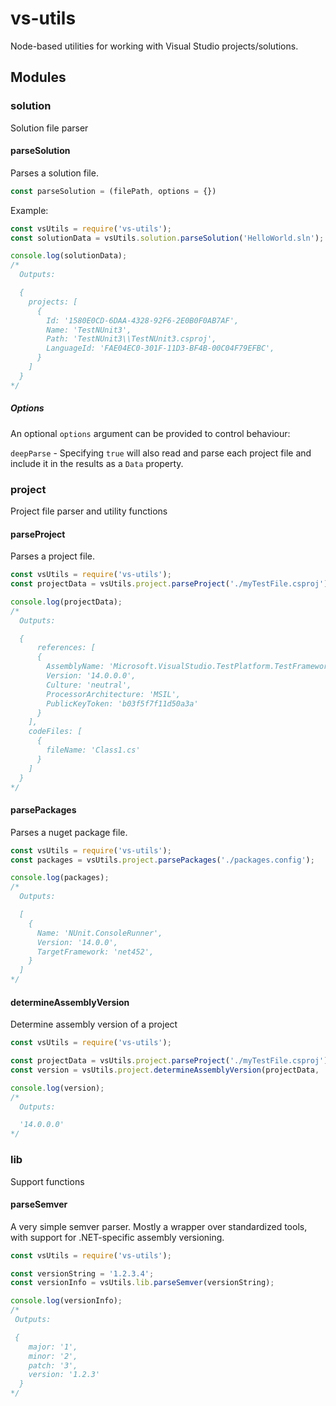 # vs-utils

Node-based utilities for working with Visual Studio projects/solutions.

## Modules

### solution
Solution file parser

#### parseSolution
Parses a solution file.

```js
const parseSolution = (filePath, options = {})
```

Example:
```js
const vsUtils = require('vs-utils');
const solutionData = vsUtils.solution.parseSolution('HelloWorld.sln');

console.log(solutionData);
/*
  Outputs:

  {
    projects: [
      {
        Id: '1580E0CD-6DAA-4328-92F6-2E0B0F0AB7AF',
        Name: 'TestNUnit3',
        Path: 'TestNUnit3\\TestNUnit3.csproj',
        LanguageId: 'FAE04EC0-301F-11D3-BF4B-00C04F79EFBC',
      }
    ]
  }
*/
``` 

##### Options
An optional `options` argument can be provided to control behaviour:

`deepParse` - Specifying `true` will also read and parse each project file and include it in the results as a `Data` property.

### project
Project file parser and utility functions

#### parseProject
Parses a project file.

```js
const vsUtils = require('vs-utils');
const projectData = vsUtils.project.parseProject('./myTestFile.csproj');

console.log(projectData);
/*
  Outputs:

  {
 	  references: [
      {
        AssemblyName: 'Microsoft.VisualStudio.TestPlatform.TestFramework',
        Version: '14.0.0.0',
        Culture: 'neutral',
        ProcessorArchitecture: 'MSIL',
        PublicKeyToken: 'b03f5f7f11d50a3a'
      }
  	],
    codeFiles: [
      {
        fileName: 'Class1.cs'
      }
    ]
  }
*/
``` 

#### parsePackages
Parses a nuget package file.

```js
const vsUtils = require('vs-utils');
const packages = vsUtils.project.parsePackages('./packages.config');

console.log(packages);
/*
  Outputs:

  [
    {
      Name: 'NUnit.ConsoleRunner',
      Version: '14.0.0',
      TargetFramework: 'net452',
    }
  ]
*/
``` 

#### determineAssemblyVersion
Determine assembly version of a project

```js
const vsUtils = require('vs-utils');

const projectData = vsUtils.project.parseProject('./myTestFile.csproj');
const version = vsUtils.project.determineAssemblyVersion(projectData, 'Microsoft.VisualStudio.TestPlatform.TestFramework');

console.log(version);
/*
  Outputs:

  '14.0.0.0'
*/
``` 

### lib
Support functions

#### parseSemver
A very simple semver parser. Mostly a wrapper over standardized tools, with support for .NET-specific assembly versioning.

```js
const vsUtils = require('vs-utils');

const versionString = '1.2.3.4';
const versionInfo = vsUtils.lib.parseSemver(versionString);

console.log(versionInfo);
/*
 Outputs:

 {
    major: '1',
    minor: '2',
    patch: '3',
    version: '1.2.3'
  }
*/
```
